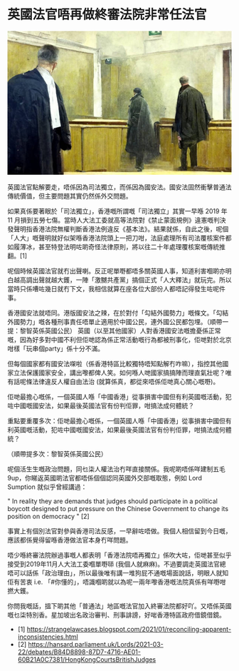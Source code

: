 # 英國法官唔再做終審法院非常任法官

![image](./images/walking_away_from_courtroom.jpg)

英國法官點解要走，唔係因為司法獨立，而係因為國安法。國安法固然衝擊普通法傳統價值，但主要問題其實仍然係外交問題。

如果真係要著眼於「司法獨立」，香港嘅所謂嘅「司法獨立」其實一早喺 2019 年 11 月損到五勞七傷。當時人大法工委就高等法院對《禁止蒙面規例》違憲嘅判決發聲明指香港法院無權判斷香港法例違反《基本法》。結果就係，自此之後，呢個「人大」嘅聲明就好似架喺香港法院頭上一把刀咁，法庭處理所有司法覆核案件都如履薄冰，甚至特登法明咗啲奇怪法律原則，將以往二十年處理覆核案嘅傳統推翻。[1]

呢個時候英國法官就冇出聲喇。反正呢單嘢都唔多關英國人事，知道利害嗰啲亦明白越高調出聲就越大鑊，一陣「激嬲共產黨」搞個正式「人大釋法」就玩完。所以當時只係嘈咗幾日就冇下文，我相信就算在座各位大部份人都唔記得發生咗呢件事。

香港國安法就唔同。港版國安法之辣，在於對付「勾結外國勢力」嘅條文。「勾結外國勢力」嘅各種刑事責任唔單止適用於中國公民，連外國公民都包埋。（順帶一提：黎智英係英國公民） 英國（以至其他國家）人對香港國安法嘅擔憂係正常嘅，因為好多對中國不利但佢哋認為係正常活動嘅行為都被刑事化，佢哋對於北京咁樣「玩串個party」係十分不滿。

但每個國家都有國安法㗎啦（係香港特區比較獨特唔知點解冇咋嘛），指控其他國家立法保護國家安全，講出嚟都俾人笑。如何喺人哋國家搞搞陣而理直氣壯呢？唯有話呢條法律違反人權自由法治 (就算係真，都從來唔係佢哋真心關心嘅嘢)。

佢哋最擔心嘅係，一個英國人喺「中國香港」從事損害中國但有利英國嘅活動，犯咗中國嘅國安法，如果最後英國法官有份判佢罪，咁搞法成何體統？

重點要重覆多次：佢哋最擔心嘅係，一個英國人喺「中國香港」從事損害中國但有利英國嘅活動，犯咗中國嘅國安法，如果最後英國法官有份判佢罪，咁搞法成何體統？

（順帶提多次：黎智英係英國公民）

呢個活生生嘅政治問題，同乜柒人權法治冇咩直接關係。我呢啲唔係咩建制五毛9up，你睇返英國啲法官都唔係個個認同英國外交部嘅取態，例如 Lord Sumption 就似乎曾經講過：

" In reality they are demands that judges should participate in a political boycott designed to put pressure on the Chinese Government to change its position on democracy " [2]

事實上有個別法官對參與香港司法反感，一早辭咗唔做。我個人相信留到今日嘅，應該都係覺得留喺香港做法官本身冇咩問題。

唔少喺終審法院辦過事嘅人都表明「香港法院唔再獨立」係吹大咗，佢哋甚至似乎接受到2019年11月人大法工委嗰單嘢𠻹 (我個人就麻麻)。不過要調走英國法官總唔可以話係「政治理由」，所以最後唯有講一堆狗屁不通嘅場面說話，明眼人就知佢有苦衷 i.e. 「#你懂的」，唔識嗰啲就以為呢一兩年嚟香港嘅法院真係有咩嘢咁撚大鑊。

你問我嘅話，搵下啲其他「普通法」地區嘅法官加入終審法院都好吖。又唔係英國嘅乜柒特別香。星加坡出名政治審判、刑事誹謗，好啱香港特區政府借鏡借鏡。

- [1] https://strangelawcases.blogspot.com/2021/01/reconciling-apparent-inconsistencies.html
- [2] https://hansard.parliament.uk/Lords/2021-03-22/debates/B84D8898-87D7-4716-AE01-60B21A0C7381/HongKongCourtsBritishJudges
